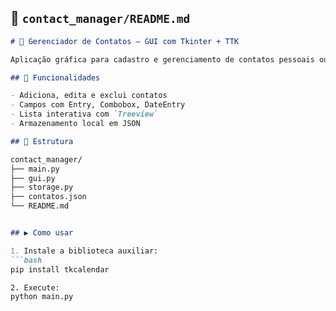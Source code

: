 ## 📘 `contact_manager/README.md`

```markdown
# 📇 Gerenciador de Contatos – GUI com Tkinter + TTK

Aplicação gráfica para cadastro e gerenciamento de contatos pessoais ou profissionais, com widgets modernos usando `ttk`.

## 📌 Funcionalidades

- Adiciona, edita e exclui contatos
- Campos com Entry, Combobox, DateEntry
- Lista interativa com `Treeview`
- Armazenamento local em JSON

## 📂 Estrutura

contact_manager/
├── main.py
├── gui.py
├── storage.py
├── contatos.json
└── README.md


## ▶️ Como usar

1. Instale a biblioteca auxiliar:
```bash
pip install tkcalendar

2. Execute:
python main.py
